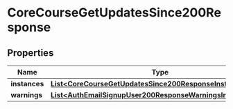 

# CoreCourseGetUpdatesSince200Response


## Properties

| Name | Type | Description | Notes |
|------------ | ------------- | ------------- | -------------|
|**instances** | [**List&lt;CoreCourseGetUpdatesSince200ResponseInstancesInner&gt;**](CoreCourseGetUpdatesSince200ResponseInstancesInner.md) |  |  |
|**warnings** | [**List&lt;AuthEmailSignupUser200ResponseWarningsInner&gt;**](AuthEmailSignupUser200ResponseWarningsInner.md) |  |  [optional] |



